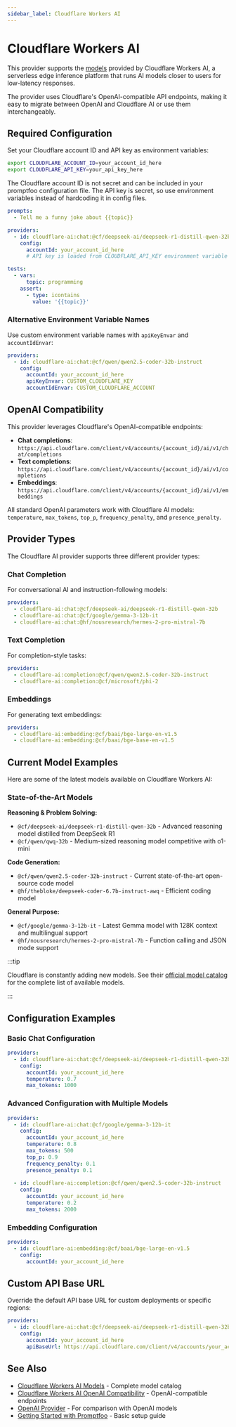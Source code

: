 ```yaml
---
sidebar_label: Cloudflare Workers AI
---
```


# Cloudflare Workers AI

This provider supports the [models](https://developers.cloudflare.com/workers-ai/models/) provided by Cloudflare Workers AI, a serverless edge inference platform that runs AI models closer to users for low-latency responses.

The provider uses Cloudflare's OpenAI-compatible API endpoints, making it easy to migrate between OpenAI and Cloudflare AI or use them interchangeably.

## Required Configuration

Set your Cloudflare account ID and API key as environment variables:

```sh
export CLOUDFLARE_ACCOUNT_ID=your_account_id_here
export CLOUDFLARE_API_KEY=your_api_key_here
```

The Cloudflare account ID is not secret and can be included in your promptfoo configuration file. The API key is secret, so use environment variables instead of hardcoding it in config files.

```yaml title="promptfooconfig.yaml"
prompts:
  - Tell me a funny joke about {{topic}}

providers:
  - id: cloudflare-ai:chat:@cf/deepseek-ai/deepseek-r1-distill-qwen-32b
    config:
      accountId: your_account_id_here
      # API key is loaded from CLOUDFLARE_API_KEY environment variable

tests:
  - vars:
      topic: programming
    assert:
      - type: icontains
        value: '{{topic}}'
```

### Alternative Environment Variable Names

Use custom environment variable names with `apiKeyEnvar` and `accountIdEnvar`:

```yaml
providers:
  - id: cloudflare-ai:chat:@cf/qwen/qwen2.5-coder-32b-instruct
    config:
      accountId: your_account_id_here
      apiKeyEnvar: CUSTOM_CLOUDFLARE_KEY
      accountIdEnvar: CUSTOM_CLOUDFLARE_ACCOUNT
```

## OpenAI Compatibility

This provider leverages Cloudflare's OpenAI-compatible endpoints:

- **Chat completions**: `https://api.cloudflare.com/client/v4/accounts/{account_id}/ai/v1/chat/completions`
- **Text completions**: `https://api.cloudflare.com/client/v4/accounts/{account_id}/ai/v1/completions`
- **Embeddings**: `https://api.cloudflare.com/client/v4/accounts/{account_id}/ai/v1/embeddings`

All standard OpenAI parameters work with Cloudflare AI models: `temperature`, `max_tokens`, `top_p`, `frequency_penalty`, and `presence_penalty`.

## Provider Types

The Cloudflare AI provider supports three different provider types:

### Chat Completion
For conversational AI and instruction-following models:
```yaml
providers:
  - cloudflare-ai:chat:@cf/deepseek-ai/deepseek-r1-distill-qwen-32b
  - cloudflare-ai:chat:@cf/google/gemma-3-12b-it
  - cloudflare-ai:chat:@hf/nousresearch/hermes-2-pro-mistral-7b
```

### Text Completion
For completion-style tasks:
```yaml
providers:
  - cloudflare-ai:completion:@cf/qwen/qwen2.5-coder-32b-instruct
  - cloudflare-ai:completion:@cf/microsoft/phi-2
```

### Embeddings
For generating text embeddings:
```yaml
providers:
  - cloudflare-ai:embedding:@cf/baai/bge-large-en-v1.5
  - cloudflare-ai:embedding:@cf/baai/bge-base-en-v1.5
```

## Current Model Examples

Here are some of the latest models available on Cloudflare Workers AI:

### State-of-the-Art Models

**Reasoning & Problem Solving:**
- `@cf/deepseek-ai/deepseek-r1-distill-qwen-32b` - Advanced reasoning model distilled from DeepSeek R1
- `@cf/qwen/qwq-32b` - Medium-sized reasoning model competitive with o1-mini

**Code Generation:**
- `@cf/qwen/qwen2.5-coder-32b-instruct` - Current state-of-the-art open-source code model
- `@hf/thebloke/deepseek-coder-6.7b-instruct-awq` - Efficient coding model

**General Purpose:**
- `@cf/google/gemma-3-12b-it` - Latest Gemma model with 128K context and multilingual support
- `@hf/nousresearch/hermes-2-pro-mistral-7b` - Function calling and JSON mode support

:::tip

Cloudflare is constantly adding new models. See their [official model catalog](https://developers.cloudflare.com/workers-ai/models/) for the complete list of available models.

:::

## Configuration Examples

### Basic Chat Configuration

```yaml title="promptfooconfig.yaml"
providers:
  - id: cloudflare-ai:chat:@cf/deepseek-ai/deepseek-r1-distill-qwen-32b
    config:
      accountId: your_account_id_here
      temperature: 0.7
      max_tokens: 1000
```

### Advanced Configuration with Multiple Models

```yaml title="promptfooconfig.yaml"
providers:
  - id: cloudflare-ai:chat:@cf/google/gemma-3-12b-it
    config:
      accountId: your_account_id_here
      temperature: 0.8
      max_tokens: 500
      top_p: 0.9
      frequency_penalty: 0.1
      presence_penalty: 0.1
  
  - id: cloudflare-ai:completion:@cf/qwen/qwen2.5-coder-32b-instruct
    config:
      accountId: your_account_id_here
      temperature: 0.2
      max_tokens: 2000
```

### Embedding Configuration

```yaml title="promptfooconfig.yaml"
providers:
  - id: cloudflare-ai:embedding:@cf/baai/bge-large-en-v1.5
    config:
      accountId: your_account_id_here
```

## Custom API Base URL

Override the default API base URL for custom deployments or specific regions:

```yaml
providers:
  - id: cloudflare-ai:chat:@cf/deepseek-ai/deepseek-r1-distill-qwen-32b
    config:
      accountId: your_account_id_here
      apiBaseUrl: https://api.cloudflare.com/client/v4/accounts/your_account_id/ai/v1
```

## See Also

- [Cloudflare Workers AI Models](https://developers.cloudflare.com/workers-ai/models/) - Complete model catalog
- [Cloudflare Workers AI OpenAI Compatibility](https://developers.cloudflare.com/workers-ai/configuration/open-ai-compatibility/) - OpenAI-compatible endpoints
- [OpenAI Provider](./openai.md) - For comparison with OpenAI models
- [Getting Started with Promptfoo](../guides/getting-started.md) - Basic setup guide
